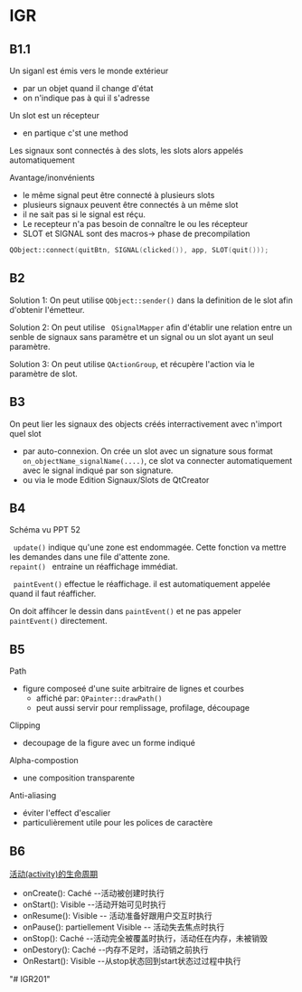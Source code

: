 # IGR

## B1.1
Un siganl est émis vers le monde extérieur
- par un objet quand il change d'état
- on n'indique pas à qui il s'adresse

Un slot est un récepteur
- en partique c'st une method

Les signaux sont connectés à des slots, les slots alors appelés automatiquement

Avantage/inonvénients
- le même signal peut être connecté à plusieurs slots
- plusieurs signaux peuvent être connectés à un même slot
- il ne sait pas si le signal est réçu.
- Le recepteur n'a pas besoin de connaître le ou les récepteur
- SLOT et SIGNAL sont des macros-> phase de precompilation

```c++
QObject::connect(quitBtn, SIGNAL(clicked()), app, SLOT(quit()));
```

## B2
Solution 1: On peut utilise <code>QObject::sender()</code> dans la definition de
le slot afin d'obtenir l'émetteur.

Solution 2: On peut utilise <code> QSignalMapper</code> afin d'établir une relation 
entre un senble de signaux sans paramètre et un signal ou un slot ayant un seul 
paramètre.

Solution 3: On peut utilise <code>QActionGroup</code>, et récupère l'action via le 
paramètre de slot.

## B3
On peut lier les signaux des objects créés interractivement avec n'import quel slot 
- par auto-connexion. On crée un slot avec un signature sous format 
<code> on_objectName_signalName(....)</code>, ce slot va connecter automatiquement avec 
le signal indiqué par son signature.
- ou via le mode Edition Signaux/Slots de QtCreator

## B4
Schéma vu PPT 52

<code> update()</code> indique qu'une zone est endommagée. Cette fonction va mettre
les demandes dans une file d'attente zone. 
<code> repaint() </code> entraine un réaffichage immédiat.

<code> paintEvent()</code> effectue le réaffichage. il est automatiquement appelée 
quand il faut réafficher.

On doit affihcer le dessin dans <code>paintEvent()</code> et ne pas appeler
<code> paintEvent()</code> directement.

## B5
Path
- figure composeé d'une suite arbitraire de lignes et courbes
  - affiché par: <code>QPainter::drawPath()</code>
  - peut aussi servir pour remplissage, profilage, découpage

Clipping
  - decoupage de la figure avec un forme indiqué

Alpha-compostion
  - une composition transparente

Anti-aliasing
- éviter l'effect d'escalier
- particulièrement utile pour les polices de caractère

## B6
[活动(activity)的生命周期](http://noahzu.github.io/2015/12/04/%E6%B4%BB%E5%8A%A8-activity-%E7%9A%84%E7%94%9F%E5%91%BD%E5%91%A8%E6%9C%9F)
- onCreate(): Caché --活动被创建时执行 
- onStart(): Visible --活动开始可见时执行
- onResume(): Visible -- 活动准备好跟用户交互时执行
- onPause(): partiellement Visible -- 活动失去焦点时执行
- onStop(): Caché --活动完全被覆盖时执行，活动任在内存，未被销毁
- onDestory(): Caché --内存不足时，活动销之前执行
- OnRestart(): Visible --从stop状态回到start状态过过程中执行


"# IGR201" 
